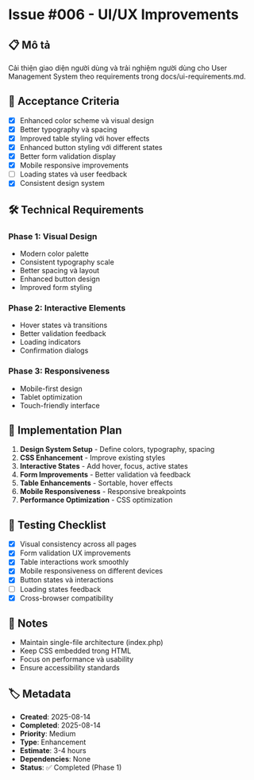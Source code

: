 # Issue #006 - UI/UX Improvements

## 📋 Mô tả
Cải thiện giao diện người dùng và trải nghiệm người dùng cho User Management System theo requirements trong docs/ui-requirements.md.

## 🎯 Acceptance Criteria
- [x] Enhanced color scheme và visual design
- [x] Better typography và spacing
- [x] Improved table styling với hover effects
- [x] Enhanced button styling với different states
- [x] Better form validation display
- [x] Mobile responsive improvements
- [ ] Loading states và user feedback
- [x] Consistent design system

## 🛠 Technical Requirements
### Phase 1: Visual Design
- Modern color palette
- Consistent typography scale
- Better spacing và layout
- Enhanced button design
- Improved form styling

### Phase 2: Interactive Elements  
- Hover states và transitions
- Better validation feedback
- Loading indicators
- Confirmation dialogs

### Phase 3: Responsiveness
- Mobile-first design
- Tablet optimization
- Touch-friendly interface

## 🔧 Implementation Plan
1. **Design System Setup** - Define colors, typography, spacing
2. **CSS Enhancement** - Improve existing styles
3. **Interactive States** - Add hover, focus, active states
4. **Form Improvements** - Better validation và feedback
5. **Table Enhancements** - Sortable, hover effects
6. **Mobile Responsiveness** - Responsive breakpoints
7. **Performance Optimization** - CSS optimization

## 🧪 Testing Checklist
- [x] Visual consistency across all pages
- [x] Form validation UX improvements
- [x] Table interactions work smoothly
- [x] Mobile responsiveness on different devices
- [x] Button states và interactions
- [ ] Loading states feedback
- [x] Cross-browser compatibility

## 📝 Notes
- Maintain single-file architecture (index.php)
- Keep CSS embedded trong HTML
- Focus on performance và usability
- Ensure accessibility standards

## 🏷 Metadata
- **Created**: 2025-08-14
- **Completed**: 2025-08-14
- **Priority**: Medium
- **Type**: Enhancement
- **Estimate**: 3-4 hours
- **Dependencies**: None
- **Status**: ✅ Completed (Phase 1)
